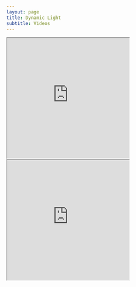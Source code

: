 ```yaml
---
layout: page
title: Dynamic Light
subtitle: Videos
---
```


<div style="float:left;width:auto;margin-right:24px;"> 
  <iframe src="https://www.youtube.com/embed/BhNg6djiNUo?autoplay=1&loop=1&start=22"
          width="320" height="315" allow="autoplay; encrypted-media" allowfullscreen>
  </iframe>
</div>

<div style="float:left;width:auto;"> 
  <iframe src="https://www.youtube.com/embed/9eUf1SX7Jcc?autoplay=1&loop=1&start=23"
          width="320" height="315" allow="autoplay; encrypted-media" allowfullscreen>
  </iframe>
</div> <div style="clear:both;height:1em;"></div>

<br> 



<!--
autoplay=1&
<div style="position:relative;height:0;padding-bottom:10%">
  <iframe src="https://www.youtube.com/embed/BhNg6djiNUo?autoplay=1&loop=1"
    width="420" height="315" frameborder="0" allow="autoplay; encrypted-media" allowfullscreen>
  </iframe>
</div>
-->

